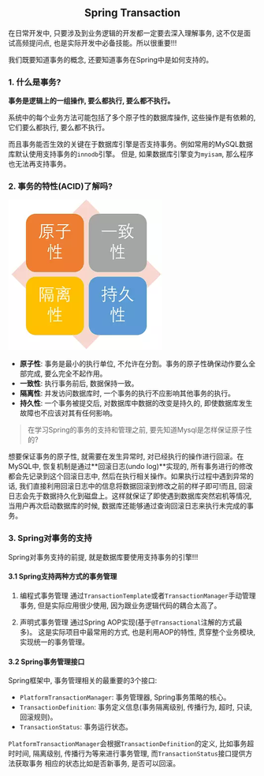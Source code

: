 ## <center>Spring Transaction</center>

在日常开发中, 只要涉及到业务逻辑的开发都一定要去深入理解事务, 这不仅是面试高频提问点, 也是实际开发中必备技能。所以很重要!!!

我们既要知道事务的概念, 还要知道事务在Spring中是如何支持的。

### 1. 什么是事务?

**事务是逻辑上的一组操作, 要么都执行, 要么都不执行。**

系统中的每个业务方法可能包括了多个原子性的数据库操作, 这些操作是有依赖的, 它们要么都执行, 要么都不执行。

而且事务能否生效的关键在于数据库引擎是否支持事务。例如常用的MySQL数据库默认使用支持事务的`innodb`引擎。
但是, 如果数据库引擎变为`myisam`, 那么程序也无法再支持事务。

### 2. 事务的特性(ACID)了解吗?

![事务特性](/develop_framework/Spring/img/事务特性.png)
- **原子性**: 事务是最小的执行单位, 不允许在分割。事务的原子性确保动作要么全部完成, 要么完全不起作用。
- **一致性**: 执行事务前后, 数据保持一致。
- **隔离性**: 并发访问数据库时, 一个事务的执行不应影响其他事务的执行。
- **持久性**: 一个事务被提交后, 对数据库中数据的改变是持久的, 即使数据库发生故障也不应该对其有任何影响。

> 在学习Spring的事务的支持和管理之前, 要先知道Mysql是怎样保证原子性的?

想要保证事务的原子性, 就需要在发生异常时, 对已经执行的操作进行回滚。在MySQL中, 恢复机制是通过**回滚日志(undo log)**实现的, 所有事务进行的修改都会先记录到这个回滚日志中, 然后在执行相关操作。如果执行过程中遇到异常的话, 我们直接利用回滚日志中的信息将数据回滚到修改之前的样子即可!而且, 回滚日志会先于数据持久化到磁盘上。这样就保证了即使遇到数据库突然宕机等情况, 当用户再次启动数据库的时候, 数据库还能够通过查询回滚日志来执行未完成的事务。

### 3. Spring对事务的支持

Spring对事务支持的前提, 就是数据库要使用支持事务的引擎!!!

#### 3.1 Spring支持两种方式的事务管理

1. 编程式事务管理
    通过`TransactionTemplate`或者`TransactionManager`手动管理事务, 但是实际应用很少使用, 因为跟业务逻辑代码的耦合太高了。

2. 声明式事务管理
    通过Spring AOP实现(基于`@Transactional`注解的方式最多)。 这是实际项目中最常用的方式, 也是利用AOP的特性, 贯穿整个业务模块, 实现统一的事务管理。

#### 3.2 Spring事务管理接口

Spring框架中, 事务管理相关的最重要的3个接口:
- `PlatformTransactionManager`: 事务管理器, Spring事务策略的核心。
- `TransactionDefinition`: 事务定义信息(事务隔离级别, 传播行为, 超时, 只读, 回滚规则)。
- `TransactionStatus`: 事务运行状态。

`PlatformTransactionManager`会根据`TransactionDefinition`的定义, 比如事务超时时间, 隔离级别, 传播行为等来进行事务管理, 而`TransactionStatus`接口提供方法获取事务
相应的状态比如是否新事务, 是否可以回滚。

